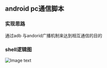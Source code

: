## android pc通信脚本
### 实现思路

通过adb 与andorid广播机制来达到相互通信的目的

### shell逻辑图
![Image text](https://github.com/top2015/AndroidThings/blob/master/pc%E9%80%9A%E4%BF%A1%E8%84%9A%E6%9C%AC/res/pc%E9%80%9A%E4%BF%A1shell%E5%8E%9F%E7%90%86.png)